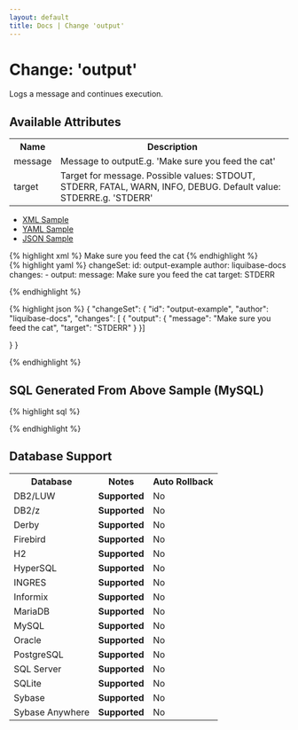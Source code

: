 ```yaml
---
layout: default
title: Docs | Change 'output'
---
```


<!-- ====================================================== -->
<!-- GENERATED BY ChangeDocGenerator DO NOT MODIFY MANUALLY -->
<!-- ====================================================== -->

  <script>
  $(function() {
    $( "#changelog-tabs" ).tabs();
  });
</script>

# Change: 'output'

Logs a message and continues execution.

## Available Attributes ##

<table class='attribs'>
<tr><th>Name</th><th>Description</th></tr>
<tr><td class="name">message</td><td class="desc">Message to output<span class="right"><span class="sample">E.g. <span class="val">&#x27;Make sure you feed the cat&#x27;</span></span></span></td></tr>
<tr><td class="name">target</td><td class="desc">Target for message. Possible values: STDOUT, STDERR, FATAL, WARN, INFO, DEBUG. Default value: STDERR<span class="right"><span class="sample">E.g. <span class="val">&#x27;STDERR&#x27;</span></span></span></td></tr>
</table>

<div id='changelog-tabs'>
<ul>
    <li><a href="#tab-xml">XML Sample</a></li>
    <li><a href="#tab-yaml">YAML Sample</a></li>
    <li><a href="#tab-json">JSON Sample</a></li>
  </ul>
<div id='tab-xml'>
{% highlight xml %}
<changeSet author="liquibase-docs" id="output-example">
    <output target="STDERR">Make sure you feed the cat</output>
</changeSet>
{% endhighlight %}
</div>
<div id='tab-yaml'>
{% highlight yaml %}
changeSet:
  id: output-example
  author: liquibase-docs
  changes:
  - output:
      message: Make sure you feed the cat
      target: STDERR

{% endhighlight %}
</div>
<div id='tab-json'>
{% highlight json %}
{
  "changeSet": {
    "id": "output-example",
    "author": "liquibase-docs",
    "changes": [
      {
        "output": {
          "message": "Make sure you feed the cat",
          "target": "STDERR"
        }
      }]
    
  }
}

{% endhighlight %}
</div>
</div>


## SQL Generated From Above Sample (MySQL)

{% highlight sql %}

{% endhighlight %}

## Database Support

<table style='border:1;'>
<tr><th>Database</th><th>Notes</th><th>Auto Rollback</th></tr>
<tr><td>DB2/LUW</td><td><b>Supported</b></td><td>No</td></tr>
<tr><td>DB2/z</td><td><b>Supported</b></td><td>No</td></tr>
<tr><td>Derby</td><td><b>Supported</b></td><td>No</td></tr>
<tr><td>Firebird</td><td><b>Supported</b></td><td>No</td></tr>
<tr><td>H2</td><td><b>Supported</b></td><td>No</td></tr>
<tr><td>HyperSQL</td><td><b>Supported</b></td><td>No</td></tr>
<tr><td>INGRES</td><td><b>Supported</b></td><td>No</td></tr>
<tr><td>Informix</td><td><b>Supported</b></td><td>No</td></tr>
<tr><td>MariaDB</td><td><b>Supported</b></td><td>No</td></tr>
<tr><td>MySQL</td><td><b>Supported</b></td><td>No</td></tr>
<tr><td>Oracle</td><td><b>Supported</b></td><td>No</td></tr>
<tr><td>PostgreSQL</td><td><b>Supported</b></td><td>No</td></tr>
<tr><td>SQL Server</td><td><b>Supported</b></td><td>No</td></tr>
<tr><td>SQLite</td><td><b>Supported</b></td><td>No</td></tr>
<tr><td>Sybase</td><td><b>Supported</b></td><td>No</td></tr>
<tr><td>Sybase Anywhere</td><td><b>Supported</b></td><td>No</td></tr>
</table>
